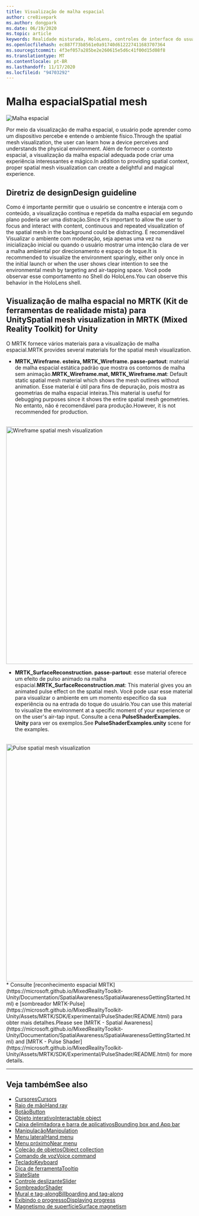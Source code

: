 ```yaml
---
title: Visualização de malha espacial
author: cre8ivepark
ms.author: dongpark
ms.date: 06/19/2020
ms.topic: article
keywords: Realidade misturada, HoloLens, controles de interface do usuário, interação, interface do usuário, UX, design de UX, interface do usuário espacial, interação espacial, interface do usuário 3D, UX 3D, headset de realidade misturada, headset de realidade mista do Windows, headset de realidade virtual, HoloLens, MRTK, kit de ferramentas de realidade misturada
ms.openlocfilehash: ec887f73b8561e0a91740d612227411683707364
ms.sourcegitcommit: 4f3ef057a285be2e260615e5d6c41f00d15d08f8
ms.translationtype: MT
ms.contentlocale: pt-BR
ms.lasthandoff: 11/17/2020
ms.locfileid: "94703292"
---
```

# <a name="spatial-mesh"></a><span data-ttu-id="300b0-103">Malha espacial</span><span class="sxs-lookup"><span data-stu-id="300b0-103">Spatial mesh</span></span>

![Malha espacial](images/MRTK_PulseShader_SpatialMesh.gif)

<span data-ttu-id="300b0-105">Por meio da visualização de malha espacial, o usuário pode aprender como um dispositivo percebe e entende o ambiente físico.</span><span class="sxs-lookup"><span data-stu-id="300b0-105">Through the spatial mesh visualization, the user can learn how a device perceives and understands the physical environment.</span></span> <span data-ttu-id="300b0-106">Além de fornecer o contexto espacial, a visualização da malha espacial adequada pode criar uma experiência interessantes e mágico.</span><span class="sxs-lookup"><span data-stu-id="300b0-106">In addition to providing spatial context, proper spatial mesh visualization can create a delightful and magical experience.</span></span>  

## <a name="design-guideline"></a><span data-ttu-id="300b0-107">Diretriz de design</span><span class="sxs-lookup"><span data-stu-id="300b0-107">Design guideline</span></span>
<span data-ttu-id="300b0-108">Como é importante permitir que o usuário se concentre e interaja com o conteúdo, a visualização contínua e repetida da malha espacial em segundo plano poderia ser uma distração.</span><span class="sxs-lookup"><span data-stu-id="300b0-108">Since it's important to allow the user to focus and interact with content, continuous and repeated visualization of the spatial mesh in the background could be distracting.</span></span> <span data-ttu-id="300b0-109">É recomendável Visualizar o ambiente com moderação, seja apenas uma vez na inicialização inicial ou quando o usuário mostrar uma intenção clara de ver a malha ambiental por direcionamento e espaço de toque.</span><span class="sxs-lookup"><span data-stu-id="300b0-109">It is recommended to visualize the environment sparingly, either only once in the initial launch or when the user shows clear intention to see the environmental mesh by targeting and air-tapping space.</span></span> <span data-ttu-id="300b0-110">Você pode observar esse comportamento no Shell do HoloLens.</span><span class="sxs-lookup"><span data-stu-id="300b0-110">You can observe this behavior in the HoloLens shell.</span></span>
<br>


## <a name="spatial-mesh-visualization-in-mrtk-mixed-reality-toolkit-for-unity"></a><span data-ttu-id="300b0-111">Visualização de malha espacial no MRTK (Kit de ferramentas de realidade mista) para Unity</span><span class="sxs-lookup"><span data-stu-id="300b0-111">Spatial mesh visualization in MRTK (Mixed Reality Toolkit) for Unity</span></span>
<span data-ttu-id="300b0-112">O MRTK fornece vários materiais para a visualização de malha espacial.</span><span class="sxs-lookup"><span data-stu-id="300b0-112">MRTK provides several materials for the spatial mesh visualization.</span></span>

- <span data-ttu-id="300b0-113">**MRTK_Wireframe. esteira, MRTK_Wireframe. passe-partout**: material de malha espacial estática padrão que mostra os contornos de malha sem animação.</span><span class="sxs-lookup"><span data-stu-id="300b0-113">**MRTK_Wireframe.mat, MRTK_Wireframe.mat**: Default static spatial mesh material which shows the mesh outlines without animation.</span></span> <span data-ttu-id="300b0-114">Esse material é útil para fins de depuração, pois mostra as geometrias de malha espacial inteiras.</span><span class="sxs-lookup"><span data-stu-id="300b0-114">This material is useful for debugging purposes since it shows the entire spatial mesh geometries.</span></span> <span data-ttu-id="300b0-115">No entanto, não é recomendável para produção.</span><span class="sxs-lookup"><span data-stu-id="300b0-115">However, it is not recommended for production.</span></span>
<br>
<img src="images/SurfaceReconstruction.jpg" alt="Wireframe spatial mesh visualization" width="640px">

- <span data-ttu-id="300b0-116">**MRTK_SurfaceReconstruction. passe-partout**: esse material oferece um efeito de pulso animado na malha espacial.</span><span class="sxs-lookup"><span data-stu-id="300b0-116">**MRTK_SurfaceReconstruction.mat**: This material gives you an animated pulse effect on the spatial mesh.</span></span> <span data-ttu-id="300b0-117">Você pode usar esse material para visualizar o ambiente em um momento específico da sua experiência ou na entrada do toque do usuário.</span><span class="sxs-lookup"><span data-stu-id="300b0-117">You can use this material to visualize the environment at a specific moment of your experience or on the user's air-tap input.</span></span> <span data-ttu-id="300b0-118">Consulte a cena **PulseShaderExamples. Unity** para ver os exemplos.</span><span class="sxs-lookup"><span data-stu-id="300b0-118">See **PulseShaderExamples.unity** scene for the examples.</span></span>
<br>
<img src="images/MRTK_SRMesh_Pulse.jpg" alt="Pulse spatial mesh visualization" width="640px">
* <span data-ttu-id="300b0-119">Consulte [reconhecimento espacial MRTK](https://microsoft.github.io/MixedRealityToolkit-Unity/Documentation/SpatialAwareness/SpatialAwarenessGettingStarted.html) e [sombreador MRTK-Pulse](https://microsoft.github.io/MixedRealityToolkit-Unity/Assets/MRTK/SDK/Experimental/PulseShader/README.html) para obter mais detalhes.</span><span class="sxs-lookup"><span data-stu-id="300b0-119">Please see [MRTK - Spatial Awareness](https://microsoft.github.io/MixedRealityToolkit-Unity/Documentation/SpatialAwareness/SpatialAwarenessGettingStarted.html) and [MRTK - Pulse Shader](https://microsoft.github.io/MixedRealityToolkit-Unity/Assets/MRTK/SDK/Experimental/PulseShader/README.html) for more details.</span></span>

<br>

---

## <a name="see-also"></a><span data-ttu-id="300b0-120">Veja também</span><span class="sxs-lookup"><span data-stu-id="300b0-120">See also</span></span>

* [<span data-ttu-id="300b0-121">Cursores</span><span class="sxs-lookup"><span data-stu-id="300b0-121">Cursors</span></span>](cursors.md)
* [<span data-ttu-id="300b0-122">Raio de mão</span><span class="sxs-lookup"><span data-stu-id="300b0-122">Hand ray</span></span>](point-and-commit.md)
* [<span data-ttu-id="300b0-123">Botão</span><span class="sxs-lookup"><span data-stu-id="300b0-123">Button</span></span>](button.md)
* [<span data-ttu-id="300b0-124">Objeto interativo</span><span class="sxs-lookup"><span data-stu-id="300b0-124">Interactable object</span></span>](interactable-object.md)
* [<span data-ttu-id="300b0-125">Caixa delimitadora e barra de aplicativos</span><span class="sxs-lookup"><span data-stu-id="300b0-125">Bounding box and App bar</span></span>](app-bar-and-bounding-box.md)
* [<span data-ttu-id="300b0-126">Manipulação</span><span class="sxs-lookup"><span data-stu-id="300b0-126">Manipulation</span></span>](direct-manipulation.md)
* [<span data-ttu-id="300b0-127">Menu lateral</span><span class="sxs-lookup"><span data-stu-id="300b0-127">Hand menu</span></span>](hand-menu.md)
* [<span data-ttu-id="300b0-128">Menu próximo</span><span class="sxs-lookup"><span data-stu-id="300b0-128">Near menu</span></span>](near-menu.md)
* [<span data-ttu-id="300b0-129">Coleção de objetos</span><span class="sxs-lookup"><span data-stu-id="300b0-129">Object collection</span></span>](object-collection.md)
* [<span data-ttu-id="300b0-130">Comando de voz</span><span class="sxs-lookup"><span data-stu-id="300b0-130">Voice command</span></span>](voice-input.md)
* [<span data-ttu-id="300b0-131">Teclado</span><span class="sxs-lookup"><span data-stu-id="300b0-131">Keyboard</span></span>](keyboard.md)
* [<span data-ttu-id="300b0-132">Dica de ferramenta</span><span class="sxs-lookup"><span data-stu-id="300b0-132">Tooltip</span></span>](tooltip.md)
* [<span data-ttu-id="300b0-133">Slate</span><span class="sxs-lookup"><span data-stu-id="300b0-133">Slate</span></span>](slate.md)
* [<span data-ttu-id="300b0-134">Controle deslizante</span><span class="sxs-lookup"><span data-stu-id="300b0-134">Slider</span></span>](slider.md)
* [<span data-ttu-id="300b0-135">Sombreador</span><span class="sxs-lookup"><span data-stu-id="300b0-135">Shader</span></span>](shader.md)
* [<span data-ttu-id="300b0-136">Mural e tag-along</span><span class="sxs-lookup"><span data-stu-id="300b0-136">Billboarding and tag-along</span></span>](billboarding-and-tag-along.md)
* [<span data-ttu-id="300b0-137">Exibindo o progresso</span><span class="sxs-lookup"><span data-stu-id="300b0-137">Displaying progress</span></span>](progress.md)
* [<span data-ttu-id="300b0-138">Magnetismo de superfície</span><span class="sxs-lookup"><span data-stu-id="300b0-138">Surface magnetism</span></span>](surface-magnetism.md)
